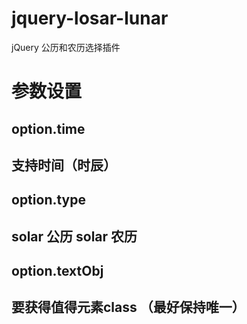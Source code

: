 # jquery-losar-lunar
jQuery 公历和农历选择插件

# 参数设置
## option.time 
## 支持时间（时辰）
## option.type 
## solar 公历  solar 农历
## option.textObj 
## 要获得值得元素class （最好保持唯一）
